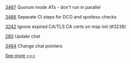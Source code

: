 
[3467](https://github.com/hyperledger/besu/pull/3467) Quorum mode ATs - don't run in parallel

[3466](https://github.com/hyperledger/besu/pull/3466) Separate CI steps for DCO and spotless checks

[3242](https://github.com/hyperledger/fabric/pull/3242) Ignore expired CA/TLS CA certs on msp init (#3238)

[280](https://github.com/hyperledger/blockchain-explorer/pull/280) Update chat

[3464](https://github.com/hyperledger/besu/pull/3464) Change chat pointers


[See more >>>](https://start-here.hyperledger.org/pull-requests)
